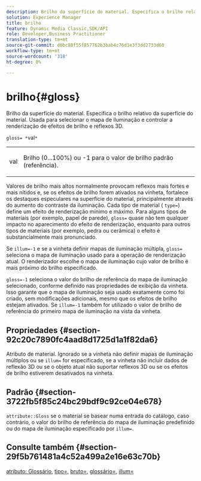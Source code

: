 ```yaml
---
description: Brilho da superfície do material. Especifica o brilho relativo da superfície do material. Usada para selecionar o mapa de iluminação e controlar a renderização de efeitos de brilho e reflexos 3D.
solution: Experience Manager
title: brilho
feature: Dynamic Media Classic,SDK/API
role: Developer,Business Practitioner
translation-type: tm+mt
source-git-commit: d0bc88f55f857762b3bab4c76d1e3f3dd2733d60
workflow-type: tm+mt
source-wordcount: '318'
ht-degree: 0%

---
```



# brilho{#gloss}

Brilho da superfície do material. Especifica o brilho relativo da superfície do material. Usada para selecionar o mapa de iluminação e controlar a renderização de efeitos de brilho e reflexos 3D.

`gloss= *`val`*`

<table id="simpletable_82166CA080AD401180404462FB2407D7"> 
 <tr class="strow"> 
  <td class="stentry"> <p><span class="codeph"> <span class="varname"> val</span> </span> </p></td> 
  <td class="stentry"> <p>Brilho (0...100%) ou -1 para o valor de brilho padrão (referência). </p></td> 
 </tr> 
</table>

Valores de brilho mais altos normalmente provocam reflexos mais fortes e mais nítidos e, se os efeitos de brilho forem ativados na vinheta, fortalece os destaques especulares na superfície do material, principalmente através do aumento do contraste da iluminação. Cada tipo de material ( `type=`) define um efeito de renderização mínimo e máximo. Para alguns tipos de materiais (por exemplo, papel de parede), `gloss=` quase não tem qualquer impacto no aparecimento do efeito de renderização, enquanto para outros tipos de materiais (por exemplo, pedra ou cerâmica) o efeito é substancialmente mais pronunciado.

Se `illum=-1` e se a vinheta definir mapas de iluminação múltipla, `gloss=` seleciona o mapa de iluminação usado para a operação de renderização atual. O renderizador escolhe o mapa de iluminação cujo valor de brilho é mais próximo do brilho especificado.

`gloss=-1` seleciona o valor do brilho de referência do mapa de iluminação selecionado, conforme definido nas propriedades de exibição da vinheta. Isso garante que o mapa de iluminação seja usado exatamente como foi criado, sem modificações adicionais, mesmo que os efeitos de brilho estejam ativados. Se `illum=-1` também for utilizado o valor de brilho de referência do primeiro mapa de iluminação na vista da vinheta.

## Propriedades {#section-92c20c7890fc4aad8d1725d1a1f82da6}

Atributo de material. Ignorado se a vinheta não definir mapas de iluminação múltiplos ou se `illum=` for especificado, se a vinheta não incluir dados de reflexão 3D ou se o objeto atual não suportar reflexos 3D ou se os efeitos de brilho estiverem desativados na vinheta.

## Padrão {#section-3722fb5f85c24bc29bdf9c92ce04e678}

`attribute::Gloss` se o material se basear numa entrada do catálogo, caso contrário, o valor do brilho de referência do mapa de iluminação predefinido ou do mapa de iluminação especificado por  `illum=`.

## Consulte também {#section-29f5b761481a4c52a499a2e16e63c70b}

[atributo: Glossário](../../../../../ir-api/material-cat/image-rendering-api-ref/c-ir-material-catalog/c-ir-material-data-reference/r-ir-cat-gloss.md#reference-5277f62a67e2408ab94699aa712f1eeb),  [tipo=](../../../../../ir-api/http-protocol/image-rendering-api-ref/c-ir-http-protocol-ref/c-ir-http-protocol-command-reference/r-ir-http-type.md#reference-128c7de89e2d46838019b560f3f84a35),  [bruto=](../../../../../ir-api/http-protocol/image-rendering-api-ref/c-ir-http-protocol-ref/c-ir-http-protocol-command-reference/r-ir-rough.md#reference-00add846b09f4dc39420bda1ca414180),  [glossário=](../../../../../ir-api/http-protocol/image-rendering-api-ref/c-ir-http-protocol-ref/c-ir-http-protocol-command-reference/r-ir-glossmap.md#reference-99940148ae6a401482b2d03c68530f3a),  [illum=](../../../../../ir-api/http-protocol/image-rendering-api-ref/c-ir-http-protocol-ref/c-ir-http-protocol-command-reference/r-ir-http-illum.md#reference-8efe483a30684022bfe711eb73efbee6)
